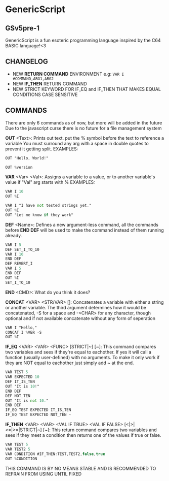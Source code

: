 # GenericScript 
## GSv5pre-1
GenericScript is a fun esoteric programming language inspired by the C64 BASIC language!<3

## CHANGELOG
- NEW **RETURN COMMAND** ENVIRONMENT e.g: `VAR I #COMMAND,ARG1,ARG2`
- NEW **IF_THEN** RETURN COMMAND
- NEW STRICT KEYWORD FOR IF_EQ and IF_THEN THAT MAKES EQUAL CONDITIONS CASE SENSITIVE

## COMMANDS
There are only 6 commands as of now, but more will be added in the future
Due to the javascript curse there is no future for a file management system

**OUT** \<Text\>: Prints out text. put the % symbol before the text to reference a variable
You must surround any arg with a space in double quotes to prevent it getting split.
EXAMPLES:
```gs
OUT "Hello, World!"
```
```gs
OUT %version
```

**VAR** \<Var\> \<Val\>: Assigns a variable to a value, or to another variable's value if "Val" arg starts with %
EXAMPLES:
```gs
VAR I 10
OUT %I
```
```gs
VAR I "I have not tested strings yet."
OUT %I
OUT "Let me know if they work"
```

**DEF** \<Name\>: Defines a new argument-less command, all the commands before **END DEF** will be used to make the command instead of them running already.
```gs
VAR I 5
DEF SET_I_TO_10
VAR I 10
END DEF
DEF REVERT_I
VAR I 5
END DEF
OUT %I
SET_I_TO_10

```

**END** \<CMD\>: What do you think it does?

**CONCAT** \<VAR\> \<STR/VAR\> []: Concatenates a variable with either a string or another variable. The third argument determines how it would be concatenated,
\-S for a space and \-\<CHAR\> for any character, though optional and if not available concatenate without any form of seperation
```gs
VAR I "Hello,"
CONCAT I %VER -S
OUT %I
```

**IF_EQ** \<VAR\> \<VAR\> \<FUNC\> \[STRICT|~\] \[~\]: This command compares two variables and sees if they're equal to eachother. If yes it will call a function (usually user-defined) with no arguments. To make it only work if they are NOT equal to eachother just simply add ~ at the end.
```gs
VAR TEST 5
VAR EXPECTED 10
DEF IT_IS_TEN
OUT "It is 10!"
END DEF
DEF NOT_TEN
OUT "It is not 10."
END DEF
IF_EQ TEST EXPECTED IT_IS_TEN
IF_EQ TEST EXPECTED NOT_TEN ~
```
**IF_THEN** \<VAR\> \<VAR\> \<VAL IF TRUE\> \<VAL IF FALSE\> \[<|>|<=|>=|STRICT\|~] \[~\]: This return command compares two variables and sees if they meet a condition then returns one of the values if true or false.
```gs
VAR TEST 5
VAR TEST2 5
VAR CONDITION #IF_THEN:TEST,TEST2,false,true
OUT %CONDITION
```
THIS COMMAND IS BY NO MEANS STABLE AND IS RECOMMENDED TO REFRAIN FROM USING UNTIL FIXED
